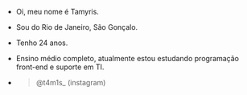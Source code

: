 - Oi, meu nome é Tamyris.
- Sou do Rio de Janeiro, São Gonçalo.
- Tenho 24 anos.
- Ensino médio completo, atualmente estou estudando programação front-end e suporte em TI.

- > @t4m1s_ (instagram)
